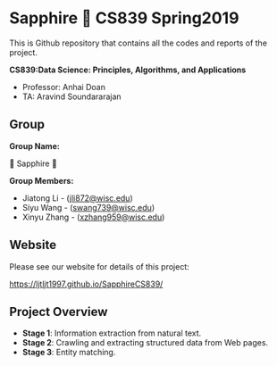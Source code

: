 # Sapphire 💎 CS839 Spring2019
This is Github repository that contains all the codes and reports of the project.

**CS839:Data Science: Principles, Algorithms, and Applications**
* Professor: Anhai Doan
* TA: Aravind Soundararajan

## Group
**Group Name:**

💎 Sapphire 💎

**Group Members:**

* Jiatong Li - (jli872@wisc.edu)
* Siyu Wang - (swang739@wisc.edu)
* Xinyu Zhang - (xzhang959@wisc.edu)

## Website
Please see our website for details of this project:

https://ljtljt1997.github.io/SapphireCS839/

## Project Overview

* **Stage 1**: Information extraction from natural text.
* **Stage 2**: Crawling and extracting structured data from Web pages.
* **Stage 3**: Entity matching.




